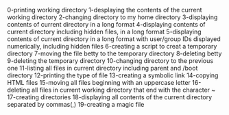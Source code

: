 0-printing working directory
1-desplaying the contents of the current working directory
2-changing directory to my home directory
3-displaying contents of current directory in a long format
4-displaying contents of current directory including hidden files, in a long format
5-displaying contents of current directory in a long format with user/group IDs displayed numerically, including hidden files
6-creating a script to creat a temporary directory
7-moving the file betty to the temporary directory
8-deleting betty
9-deleting the temporary directory
10-changing directory to the previous one
11-listing all files in current directory including parent and /boot directory
12-printing the type of file
13-creating a symbolic link
14-copying HTML files
15-moving all files beginning with an uppercase letter
16-deleting all files in current working directory that end with the character ~
17-creating directories
18-displaying all contents of the current directory separated by commas(,)
19-creating a magic file
